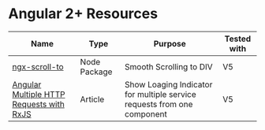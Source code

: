 # Angular 2+ Resources

Name  | Type  | Purpose | Tested with
--- | --- | --- | ---
[ngx-scroll-to](https://www.npmjs.com/package/@nicky-lenaers/ngx-scroll-to) | Node Package  | Smooth Scrolling to DIV | V5
[Angular Multiple HTTP Requests with RxJS](https://coryrylan.com/blog/angular-multiple-http-requests-with-rxjs) | Article | Show Loaging Indicator for multiple service requests from one component | V5 
